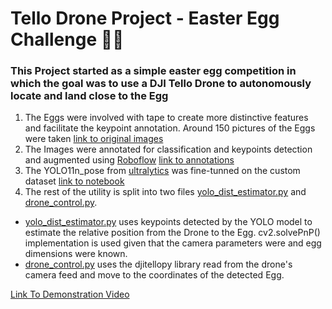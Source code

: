 # Tello Drone Project - Easter Egg Challenge 🐇🥚

### This Project started as a simple easter egg competition in which the goal was to use a DJI Tello Drone to autonomously locate and land close to the Egg

1. The Eggs were involved with tape to create more distinctive features and facilitate the keypoint annotation. Around 150 pictures of the Eggs were taken [link to original images](/Eggs_Pose_Images) 
2. The Images were annotated for classification and keypoints detection and augmented using [Roboflow](https://roboflow.com/) [link to annotations](/Egg_Pose_Labeled)
3. The YOLO11n_pose from [ultralytics](https://docs.ultralytics.com/tasks/pose/) was fine-tunned on the custom dataset [link to notebook](/Pose_Yolo.ipynb)
4. The rest of the utility is split into two files [yolo_dist_estimator.py](yolo_dist_estimator.py) and [drone_control.py](drone_control.py).
- [yolo_dist_estimator.py](yolo_dist_estimator.py) uses keypoints detected by the YOLO model to estimate the relative position from the Drone to the Egg. cv2.solvePnP() implementation is used given that the camera parameters were and egg dimensions were known.
- [drone_control.py](drone_control.py) uses the djitellopy library read from the drone's camera feed and move to the coordinates of the detected Egg.

[Link To Demonstration Video](https://drive.google.com/file/d/13jLhNtQ9fC1Xw5mnh341btog6N9fjcEf/view?usp=sharing)

